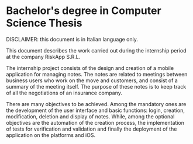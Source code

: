 # Bachelor's degree in Computer Science Thesis

DISCLAIMER: this document is in Italian language only.

This document describes the work carried out during the internship period at the company RiskApp S.R.L.

The internship project consists of the design and creation of a mobile application for managing notes. The notes are related to meetings between business users who work on the move and customers, and consist of a summary of the meeting itself.
The purpose of these notes is to keep track of all the negotiations of an insurance company.

There are many objectives to be achieved. Among the mandatory ones are the development of the user interface and basic functions: login, creation, modification, deletion and display of notes.
While, among the optional objectives are the automation of the creation process, the implementation of tests for verification and validation and finally the deployment of the application on the platforms and iOS.

